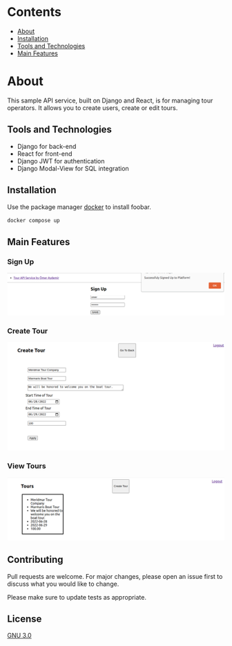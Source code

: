 # Contents
* [About](#about)
* [Installation](#installation)
* [Tools and Technologies](#tools-and-technologies)
* [Main Features](#main-features)


# About

This sample API service, built on Django and React, is for managing tour operators. It allows you to create users, create or edit tours.

## Tools and Technologies

* Django for back-end
* React for front-end
* Django JWT for authentication
* Django Modal-View for SQL integration

## Installation

Use the package manager [docker](https://docs.docker.com/engine/install) to install foobar.

```bash
docker compose up
```

## Main Features


### Sign Up

![Sign Up](./react/tour-app/src/gitImages/signup.png)

### Create Tour 

![Create Tour](./react/tour-app/src/gitImages/createtour.png)

### View Tours


![View Tours](./react/tour-app/src/gitImages/viewtour.png)

## Contributing
Pull requests are welcome. For major changes, please open an issue first to discuss what you would like to change.

Please make sure to update tests as appropriate.

## License
[GNU 3.0](https://github.com/omercanaydemir/driver-upgrade/blob/69707a7d86dfe726f174ddd304af5a6daa102dd0/LICENSE)